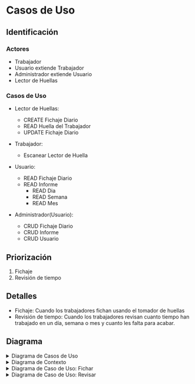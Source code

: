 # Casos de Uso

## Identificación

### Actores
- Trabajador
- Usuario extiende Trabajador
- Administrador extiende Usuario
- Lector de Huellas

### Casos de Uso
- Lector de Huellas:
  - CREATE Fichaje Diario
  - READ Huella del Trabajador
  - UPDATE Fichaje Diario
 
- Trabajador:
  - Escanear Lector de Huella

- Usuario:
  - READ Fichaje Diario
  - READ Informe
    - READ Dia
    - READ Semana
    - READ Mes

- Administrador(Usuario):
  - CRUD Fichaje Diario
  - CRUD Informe
  - CRUD Usuario

## Priorización
1. Fichaje
2. Revisión de tiempo

## Detalles
- Fichaje: Cuando los trabajadores fichan usando el tomador de huellas
- Revisión de tiempo: Cuando los trabajadores revisan cuanto tiempo han trabajado en un día, semana o mes y cuanto les falta para acabar.

## Diagrama 

<details>
<summary>Diagrama de Casos de Uso</summary>

|Diagrama|Enlace PUML|  
|--|--|
| ![](../../imagenes/casosDeUso/diagramaCasosDeUso.svg) | [Codigo PUML](../../modelosUML/casosDeUso/casosDeUso.puml) |
</details>

<details>
<summary>Diagrama de Contexto</summary>

|Diagrama|Enlace PUML|  
|--|--|
| ![](../../imagenes/casosDeUso/diagramaCasosDeUso.svg) | [Codigo PUML](../../modelosUML/casosDeUso/casosDeUso.puml) |
</details>


<details>
<summary>Diagrama de Caso de Uso: Fichar</summary>
  
|Diagrama|Enlace PUML|  
|--|--|
| ![](../../imagenes/casosDeUso/CDU-Fichar.svg) | [Codigo PUML](../../modelosUML/casosDeUso/CDU.Fichar.puml) |
</details>

<details>
<summary>Diagrama de Caso de Uso: Revisar</summary>
  
|Diagrama|Enlace PUML|  
|--|--|
| ![](../../imagenes/casosDeUso/CDU-Revisar.svg) | [Codigo PUML](../../modelosUML/casosDeUso/CDU.Fichar.puml) |
</details>
